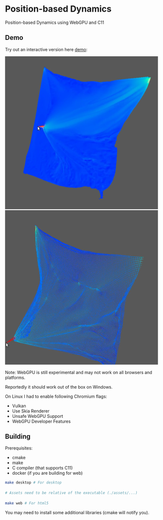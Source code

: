 # Position-based Dynamics

Position-based Dynamics using WebGPU and C11

## Demo

Try out an interactive version here [demo](https://klemenpl.github.io/ClothSimulation/): 

![](cloth_1.png)
![](cloth_2.png)

Note: WebGPU is still experimental and may not work on all browsers and platforms.

Reportedly it should work out of the box on Windows.

On Linux I had to enable following Chromium flags:
- Vulkan
- Use Skia Renderer
- Unsafe WebGPU Support
- WebGPU Developer Features

## Building

Prerequisites:
- cmake
- make
- C compiler (that supports C11)
- docker (if you are building for web)

```bash
make desktop # For desktop

# Assets need to be relative of the executable (./assets/...)

make web # For html5
```

You may need to install some additional libraries (cmake will notify you).
